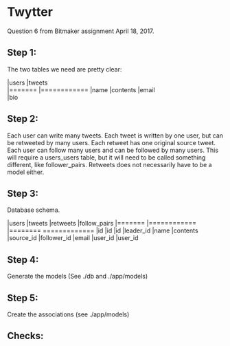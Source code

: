 # Twytter

Question 6 from Bitmaker assignment April 18, 2017.

## Step 1:
The two tables we need are pretty clear:

|users          |tweets   
|=======        |============
|name           |contents
|email          
|bio


## Step 2:
Each user can write many tweets. Each tweet is written by one user, but can be
retweeted by many users. Each retweet has one original source tweet. Each user
can follow many users and can be followed by many users. This will require a
users_users table, but it will need to be called something different, like
follower_pairs. Retweets does not necessarily have to be a model either.

## Step 3:
Database schema.

|users          |tweets        |retweets   |follow_pairs
|=======        |============  |========   =============
|id             |id            |id         |leader_id
|name           |contents      |source_id  |follower_id
|email          |user_id       |user_id

## Step 4:
Generate the models
(See ./db and ./app/models)

## Step 5:
Create the associations
(see ./app/models)

## Checks:
``` Ruby



```
